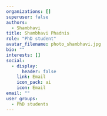 ```yaml
---
organizations: []
superuser: false
authors:
  - Shambhavi
title: Shambhavi Phadnis
role: "PhD student"
avatar_filename: photo_shambhavi.jpg
bio: ""
interests: []
social:
  - display:
      header: false
    link: Email
    icon_pack: ai
    icon: Email
email: ""
user_groups:
  - PhD students
---
```

